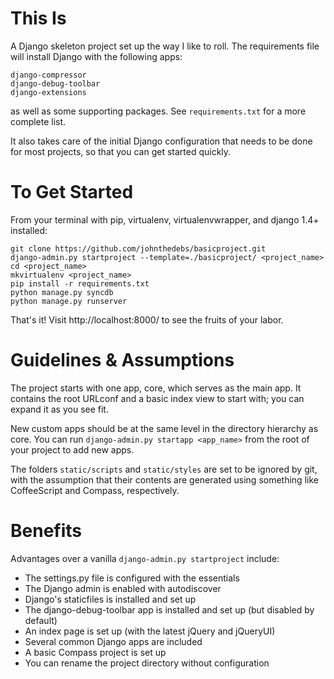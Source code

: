This Is
=======

A Django skeleton project set up the way I like to roll. The
requirements file will install Django with the following apps:

    django-compressor
    django-debug-toolbar
    django-extensions

as well as some supporting packages. See `requirements.txt` for a more
complete list.

It also takes care of the initial Django configuration that needs to be
done for most projects, so that you can get started quickly.

To Get Started
==============

From your terminal with pip, virtualenv, virtualenvwrapper, and django 1.4+ installed:

    git clone https://github.com/johnthedebs/basicproject.git
    django-admin.py startproject --template=./basicproject/ <project_name>
    cd <project_name>
    mkvirtualenv <project_name>
    pip install -r requirements.txt
    python manage.py syncdb
    python manage.py runserver

That's it! Visit http://localhost:8000/ to see the fruits of your labor.

Guidelines & Assumptions
========================

The project starts with one app, core, which serves as the main app. It
contains the root URLconf and a basic index view to start with; you can
expand it as you see fit.

New custom apps should be at the same level in the directory hierarchy
as core. You can run `django-admin.py startapp <app_name>` from the root
of your project to add new apps.

The folders `static/scripts` and `static/styles` are set to be ignored by git,
with the assumption that their contents are generated using something like
CoffeeScript and Compass, respectively.

Benefits
========

Advantages over a vanilla `django-admin.py startproject` include:

 * The settings.py file is configured with the essentials
 * The Django admin is enabled with autodiscover
 * Django's staticfiles is installed and set up
 * The django-debug-toolbar app is installed and set up (but disabled by default)
 * An index page is set up (with the latest jQuery and jQueryUI)
 * Several common Django apps are included
 * A basic Compass project is set up
 * You can rename the project directory without configuration
